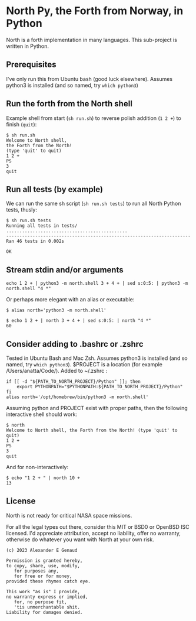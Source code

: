 # North Py, the Forth from Norway, in Python

North is a forth implementation in many languages.
This sub-project is written in Python.

## Prerequisites

I've only run this from Ubuntu bash (good luck elsewhere).
Assumes python3 is installed (and so named, try `which python3`)

## Run the forth from the North shell

Example shell from start (`sh run.sh`)
to reverse polish addition (`1 2 +`)
to finish (`quit`):

```
$ sh run.sh
Welcome to North shell,
the Forth from the North!
(type 'quit' to quit)
1 2 +
PS
3
quit
```

## Run all tests (by example)

We can run the same sh script (`sh run.sh tests`)
to run all North Python tests, thusly:

```
$ sh run.sh tests
Running all tests in tests/
..............................................
----------------------------------------------------------------------
Ran 46 tests in 0.002s

OK
```

## Stream stdin and/or arguments

`echo 1 2 + | python3 -m north.shell 3 + 4 + | sed s:0:5: | python3 -m north.shell "4 *"`

Or perhaps more elegant with an alias or executable:

```
$ alias north='python3 -m north.shell'

$ echo 1 2 + | north 3 + 4 + | sed s:0:5: | north "4 *"
60
```

## Consider adding to .bashrc or .zshrc

Tested in Ubuntu Bash and Mac Zsh.
Assumes python3 is installed (and so named, try `which python3`).
$PROJECT is a location (for example /Users/anatta/Code/).
Added to ~/.zshrc :

```
if [[ -d "${PATH_TO_NORTH_PROJECT}/Python" ]]; then
    export PYTHONPATH="$PYTHONPATH:${PATH_TO_NORTH_PROJECT}/Python"
fi
alias north='/opt/homebrew/bin/python3 -m north.shell'
```

Assuming python and PROJECT exist with proper paths, then the following interactive shell should work:

```
$ north
Welcome to North shell, the Forth from the North! (type 'quit' to quit)
1 2 +
PS
3
quit
```

And for non-interactively:

```
$ echo "1 2 + " | north 10 +
13
```

## License

North is not ready for critical NASA space missions.

For all the legal types out there,
consider this MIT or BSD0 or OpenBSD ISC licensed.
I'd appreciate attribution, accept no liability, offer no warranty,
otherwise do whatever you want with North at your own risk.

```
(c) 2023 Alexander E Genaud

Permission is granted hereby,
to copy, share, use, modify,
   for purposes any,
   for free or for money,
provided these rhymes catch eye.

This work "as is" I provide,
no warranty express or implied,
   for, no purpose fit,
   'tis unmerchantable shit.
Liability for damages denied.
```
